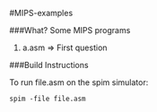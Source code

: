 #MIPS-examples

###What?
Some MIPS programs

1. a.asm => First question


###Build Instructions

To run file.asm on the spim simulator:
```
spim -file file.asm
```
